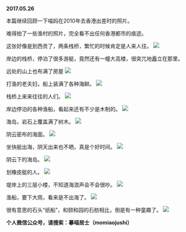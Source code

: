 
          
**2017.05.26**

本篇继续回顾一下喵妈在2010年去香港出差时的照片。

难得拍了一些渔村的照片，完全看不出任何香港都市的痕迹。

这张好像是到西贡了，两条栈桥，繁忙的时候肯定是人来人往。
![](//upload-images.jianshu.io/upload_images/51001-38db7bd791d05b1a.jpg)


岸边的栈桥，停泊了很多游艇，竟然还有一幢大高楼，很突兀地矗立在那里。

远处的山上也布满了房屋
![](//upload-images.jianshu.io/upload_images/51001-0b5ab27a66551dd2.jpg)


打渔的老夫妇，船上装满了各种海鲜。
![](//upload-images.jianshu.io/upload_images/51001-c6ee4eb425b13d24.jpg)


栈桥上来来往往的人们。
![](//upload-images.jianshu.io/upload_images/51001-db492ea2d7306a31.jpg)


岸边停泊的各种渔船，看起来还有不少是木制的。
![](//upload-images.jianshu.io/upload_images/51001-de573a5d026faf03.jpg)


海岛，岩石上覆盖满了树木。
![](//upload-images.jianshu.io/upload_images/51001-765f60a9bfd94f6f.jpg)


阴云密布的海面。
![](//upload-images.jianshu.io/upload_images/51001-b004335ad498fd42.jpg)


坐快艇出海，阴天出来也不晒，真是个好时间。
![](//upload-images.jianshu.io/upload_images/51001-c2e7234c53d8ce91.jpg)


阴云下的海岛。
![](//upload-images.jianshu.io/upload_images/51001-2870c0be473c0e5f.jpg)


划橡皮艇的人。
![](//upload-images.jianshu.io/upload_images/51001-b10abe06d4b30bbd.jpg)


堤岸上的三层小楼，不知道海浪声会不会很吵。
![](//upload-images.jianshu.io/upload_images/51001-81a08755813ca62d.jpg)


渔船，要下大雨，看来是不出海了。
![](//upload-images.jianshu.io/upload_images/51001-a3b4511aa7b24149.jpg)


很有意思的石头“纸船”，和颐和园的石舫相比，倒是有一种童趣了。
![](//upload-images.jianshu.io/upload_images/51001-426f40f195e3117c.jpg)



**个人微信公众号，请搜索：摹喵居士（momiaojushi）**

        
